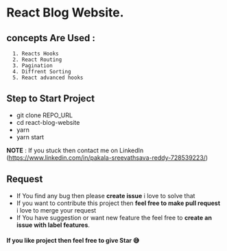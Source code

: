 
# React Blog Website.

## concepts Are Used :

      1. Reacts Hooks
      2. React Routing
      3. Pagination
      4. Diffrent Sorting
      5. React advanced hooks
      
 ## Step to Start Project
 - git clone REPO_URL
 - cd react-blog-website
 - yarn
 - yarn start

**NOTE** : If you stuck then contact me on LinkedIn (https://www.linkedin.com/in/pakala-sreevathsava-reddy-728539223/)

## Request

 - If You find any bug then please **create issue** i love to solve that
 - If you want to contribute this project then **feel free to make pull request** i love to merge your request
 - If You have suggestion or want new feature the feel free to **create an issue with label features**.


#### If you like project then feel free to give Star 😅

